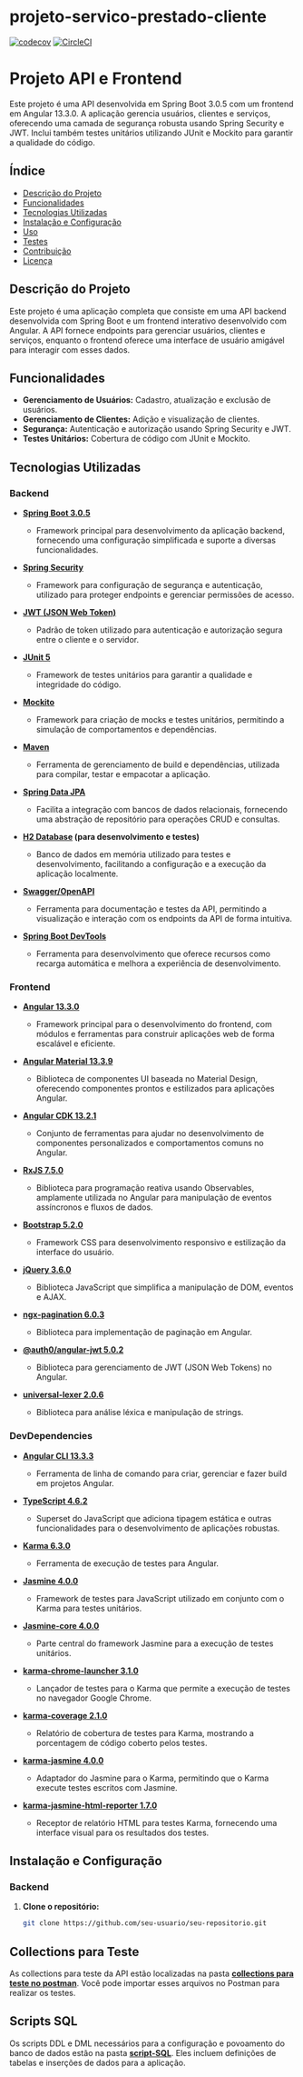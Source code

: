 # projeto-servico-prestado-cliente
[![codecov](https://codecov.io/github/Danielfp13/projeto-servico-prestado-cliente/branch/main/graph/badge.svg?token=XDYE6BLRZE)](https://codecov.io/github/Danielfp13/projeto-servico-prestado-cliente)
[![CircleCI](https://dl.circleci.com/status-badge/img/gh/Danielfp13/projeto-servico-prestado-cliente/tree/main.svg?style=svg)](https://dl.circleci.com/status-badge/redirect/gh/Danielfp13/projeto-servico-prestado-cliente/tree/main)

# Projeto API e Frontend

Este projeto é uma API desenvolvida em Spring Boot 3.0.5 com um frontend em Angular 13.3.0. A aplicação gerencia usuários, clientes e serviços, oferecendo uma camada de segurança robusta usando Spring Security e JWT. Inclui também testes unitários utilizando JUnit e Mockito para garantir a qualidade do código.

## Índice

- [Descrição do Projeto](#descrição-do-projeto)
- [Funcionalidades](#funcionalidades)
- [Tecnologias Utilizadas](#tecnologias-utilizadas)
- [Instalação e Configuração](#instalação-e-configuração)
- [Uso](#uso)
- [Testes](#testes)
- [Contribuição](#contribuição)
- [Licença](#licença)

## Descrição do Projeto

Este projeto é uma aplicação completa que consiste em uma API backend desenvolvida com Spring Boot e um frontend interativo desenvolvido com Angular. A API fornece endpoints para gerenciar usuários, clientes e serviços, enquanto o frontend oferece uma interface de usuário amigável para interagir com esses dados.

## Funcionalidades

- **Gerenciamento de Usuários:** Cadastro, atualização e exclusão de usuários.
- **Gerenciamento de Clientes:** Adição e visualização de clientes.
- **Segurança:** Autenticação e autorização usando Spring Security e JWT.
- **Testes Unitários:** Cobertura de código com JUnit e Mockito.

## Tecnologias Utilizadas

### Backend

- **[Spring Boot 3.0.5](https://spring.io/projects/spring-boot)**
  - Framework principal para desenvolvimento da aplicação backend, fornecendo uma configuração simplificada e suporte a diversas funcionalidades.

- **[Spring Security](https://spring.io/projects/spring-security)**
  - Framework para configuração de segurança e autenticação, utilizado para proteger endpoints e gerenciar permissões de acesso.

- **[JWT (JSON Web Token)](https://jwt.io/)**
  - Padrão de token utilizado para autenticação e autorização segura entre o cliente e o servidor.

- **[JUnit 5](https://junit.org/junit5/)**
  - Framework de testes unitários para garantir a qualidade e integridade do código.

- **[Mockito](https://site.mockito.org/)**
  - Framework para criação de mocks e testes unitários, permitindo a simulação de comportamentos e dependências.

- **[Maven](https://maven.apache.org/)**
  - Ferramenta de gerenciamento de build e dependências, utilizada para compilar, testar e empacotar a aplicação.

- **[Spring Data JPA](https://spring.io/projects/spring-data-jpa)**
  - Facilita a integração com bancos de dados relacionais, fornecendo uma abstração de repositório para operações CRUD e consultas.

- **[H2 Database](https://www.h2database.com/html/main.html) (para desenvolvimento e testes)**
  - Banco de dados em memória utilizado para testes e desenvolvimento, facilitando a configuração e a execução da aplicação localmente.

- **[Swagger/OpenAPI](https://swagger.io/tools/open-source/)**
  - Ferramenta para documentação e testes da API, permitindo a visualização e interação com os endpoints da API de forma intuitiva.

- **[Spring Boot DevTools](https://spring.io/projects/spring-boot#project-devtools)**
  - Ferramenta para desenvolvimento que oferece recursos como recarga automática e melhora a experiência de desenvolvimento.

### Frontend

- **[Angular 13.3.0](https://angular.io/)**
  - Framework principal para o desenvolvimento do frontend, com módulos e ferramentas para construir aplicações web de forma escalável e eficiente.

- **[Angular Material 13.3.9](https://material.angular.io/)**
  - Biblioteca de componentes UI baseada no Material Design, oferecendo componentes prontos e estilizados para aplicações Angular.

- **[Angular CDK 13.2.1](https://angular.cdk.dev/)**
  - Conjunto de ferramentas para ajudar no desenvolvimento de componentes personalizados e comportamentos comuns no Angular.

- **[RxJS 7.5.0](https://rxjs.dev/)**
  - Biblioteca para programação reativa usando Observables, amplamente utilizada no Angular para manipulação de eventos assíncronos e fluxos de dados.

- **[Bootstrap 5.2.0](https://getbootstrap.com/)**
  - Framework CSS para desenvolvimento responsivo e estilização da interface do usuário.

- **[jQuery 3.6.0](https://jquery.com/)**
  - Biblioteca JavaScript que simplifica a manipulação de DOM, eventos e AJAX.

- **[ngx-pagination 6.0.3](https://github.com/swimlane/ngx-pagination)**
  - Biblioteca para implementação de paginação em Angular.

- **[@auth0/angular-jwt 5.0.2](https://auth0.com/docs/quickstart/spa/angular)**
  - Biblioteca para gerenciamento de JWT (JSON Web Tokens) no Angular.

- **[universal-lexer 2.0.6](https://www.npmjs.com/package/universal-lexer)**
  - Biblioteca para análise léxica e manipulação de strings.

### DevDependencies

- **[Angular CLI 13.3.3](https://angular.io/cli)**
  - Ferramenta de linha de comando para criar, gerenciar e fazer build em projetos Angular.

- **[TypeScript 4.6.2](https://www.typescriptlang.org/)**
  - Superset do JavaScript que adiciona tipagem estática e outras funcionalidades para o desenvolvimento de aplicações robustas.

- **[Karma 6.3.0](https://karma-runner.github.io/latest/index.html)**
  - Ferramenta de execução de testes para Angular.

- **[Jasmine 4.0.0](https://jasmine.github.io/)**
  - Framework de testes para JavaScript utilizado em conjunto com o Karma para testes unitários.

- **[Jasmine-core 4.0.0](https://jasmine.github.io/)**
  - Parte central do framework Jasmine para a execução de testes unitários.

- **[karma-chrome-launcher 3.1.0](https://github.com/karma-runner/karma-chrome-launcher)**
  - Lançador de testes para o Karma que permite a execução de testes no navegador Google Chrome.

- **[karma-coverage 2.1.0](https://github.com/karma-runner/karma-coverage)**
  - Relatório de cobertura de testes para Karma, mostrando a porcentagem de código coberto pelos testes.

- **[karma-jasmine 4.0.0](https://github.com/karma-runner/karma-jasmine)**
  - Adaptador do Jasmine para o Karma, permitindo que o Karma execute testes escritos com Jasmine.

- **[karma-jasmine-html-reporter 1.7.0](https://github.com/karma-runner/karma-jasmine-html-reporter)**
  - Receptor de relatório HTML para testes Karma, fornecendo uma interface visual para os resultados dos testes.

## Instalação e Configuração

### Backend

1. **Clone o repositório:**
   ```bash
   git clone https://github.com/seu-usuario/seu-repositorio.git
## Collections para Teste

As collections para teste da API estão localizadas na pasta [**collections para teste no postman**](./collections%20para%20teste%20no%20postman). Você pode importar esses arquivos no Postman para realizar os testes.

## Scripts SQL

Os scripts DDL e DML necessários para a configuração e povoamento do banco de dados estão na pasta [**script-SQL**](./script-SQL). Eles incluem definições de tabelas e inserções de dados para a aplicação.

